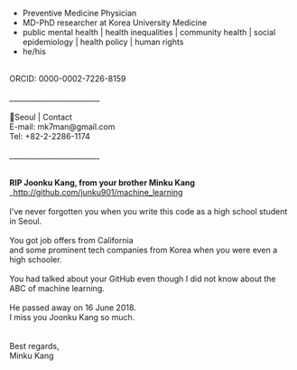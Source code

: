 - Preventive Medicine Physician <br/>
- MD-PhD researcher at Korea University Medicine <br/>
- public mental health | health inequalities | community health | social epidemiology | health policy | human rights <br/>
- he/his <br/>
<br/>
ORCID: 0000-0002-7226-8159
<br/>
<br/>
_________________________ <br/>
<br/>
📍Seoul | Contact <br/>
E-mail: mk7man@gmail.com <br/>
Tel: +82-2-2286-1174
<br/>
<br/>
_________________________<br/>
<br/>

**RIP Joonku Kang, from your brother Minku Kang**
<br/>
_http://github.com/junku901/machine_learning
<br/>
<br/>
I've never forgotten you when you write this code as a high school student in Seoul.
<br/>
<br/>
You got job offers from California <br/>
and some prominent tech companies from Korea when you were even a high schooler.
<br/>
<br/>
You had talked about your GitHub even though I did not know about the ABC of machine learning.
<br/>
<br/>
He passed away on 16 June 2018. <br/>
I miss you Joonku Kang so much.<br/>
<br/>
<br/>
Best regards,<br/>
Minku Kang<br/>
